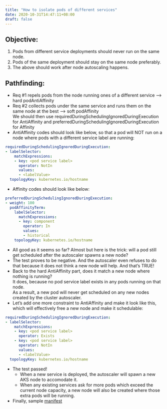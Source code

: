 ```yaml
---
title: "How to isolate pods of different services"
date: 2020-10-31T14:47:11+08:00
draft: false
---
```

## Objective:
1. Pods from different service deployments should never run on the same node.
2. Pods of the same deployment should stay on the same node preferably.
3. The above should work after node autoscaling happens.

## Pathfinding:
- Req #1 repels pods from the node running ones of a different service --> hard podAntiAffinity
- Req #2 collects pods under the same service and runs them on the same node at the best --> soft podAffinity  
  We should then use requiredDuringSchedulingIgnoredDuringExecution for AntiAffinity and preferredDuringSchedulingIgnoredDuringExecution for Affinity
- AntiAffinity codes should look like below, so that a pod will NOT run on a node where pods with a different service label are running:
```yaml
requiredDuringSchedulingIgnoredDuringExecution:
- labelSelector:
    matchExpressions:
    - key: <pod service label>
      operator: NotIn
      values:
      - <labelValue>
  topologyKey: kubernetes.io/hostname
```
- Affinity codes should look like below:
```yaml
preferredDuringSchedulingIgnoredDuringExecution:
- weight: 100
  podAffinityTerm:
    labelSelector:
      matchExpressions:
      - key: component
        operator: In
        values:
        - historical
    topologyKey: kubernetes.io/hostname
```
- All good as it seems so far? Almost but here is the trick: will a pod still get scheduled after the autoscaler spawns a new node?
- The test proves to be negative. And the autoscaler even refuses to do that because it does not think a new node will help. And that’s TRUE!
- Back to the hard AntiAffinity part, does it match a new node where nothing is running?  
  It does, because no pod service label exists in any pods running on that node.  
  As a result, a new pod will never get scheduled on any new nodes created by the cluster autoscaler.
- Let’s add one more constraint to AntiAffinity and make it look like this, which will effectively free a new node and make it schedulable:
```yaml
requiredDuringSchedulingIgnoredDuringExecution:
- labelSelector:
    matchExpressions:
    - key: <pod service label>
      operator: Exists
    - key: <pod service label>
      operator: NotIn
      values:
      - <labelValue>
  topologyKey: kubernetes.io/hostname
```
- The test passed! 
  - When a new service is deployed, the autoscaler will spawn a new AKS node to accomodate it.
  - When any existing services ask for more pods which exceed the current node capacity, a new node will also be created where those extra pods will be running.
- Finally, sample [manifest](https://github.com/kuzhao/playbooks/blob/master/kubelet/sample-apps/pod-isolation-per-svc.yaml)